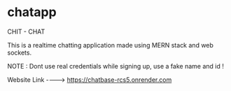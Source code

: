 # chatapp

CHIT - CHAT

This is a realtime chatting application made using MERN stack and web sockets.

NOTE : Dont use real credentials while signing up, use a fake name and id !

Website Link ----> https://chatbase-rcs5.onrender.com
